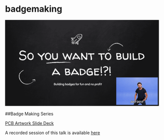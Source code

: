 # badgemaking

![Banner](BadgeSeries.png)

##Badge Making Series

[PCB Artwork Slide Deck](https://docs.google.com/presentation/d/e/2PACX-1vTex_8jdX296Fc8YQWmg8HyNZYr7Ur8COA3O-I2I3Fv35v6WadJ5Qk3sU4CGsJ-95iFbpAlmJvil_CP/pub?start=false&loop=false&delayms=3000)

A recorded session of this talk is available [here](https://youtu.be/qGsyMHT9-JE?t=8068)
